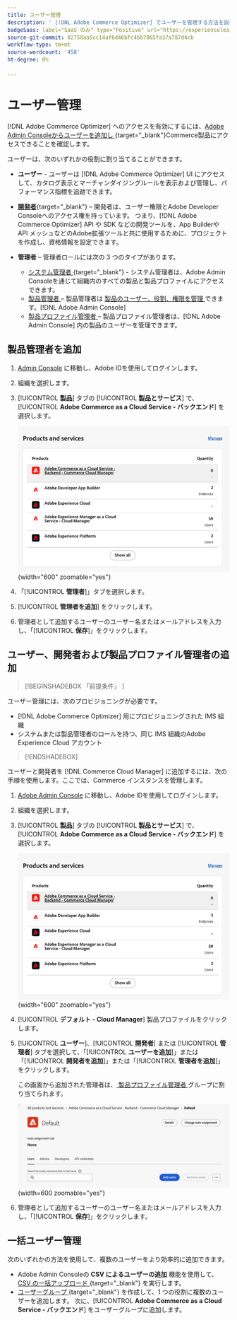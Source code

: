 ```yaml
---
title: ユーザー管理
description: ' [!DNL Adobe Commerce Optimizer] でユーザーを管理する方法を説明します。'
badgeSaas: label="SaaS のみ" type="Positive" url="https://experienceleague.adobe.com/en/docs/commerce/user-guides/product-solutions" tooltip="Adobe Commerce as a Cloud ServiceおよびAdobe Commerce Optimizer プロジェクトにのみ適用されます（Adobeで管理される SaaS インフラストラクチャ）。"
source-git-commit: 02758aa5cc14af6d46bfc4bb7865fa37a787d4cb
workflow-type: tm+mt
source-wordcount: '458'
ht-degree: 0%

---
```


# ユーザー管理

[!DNL Adobe Commerce Optimizer] へのアクセスを有効にするには、[Adobe Admin Consoleからユーザーを追加し ](https://adminconsole.adobe.com){target="_blank"}Commerce製品にアクセスできることを確認します。

ユーザーは、次のいずれかの役割に割り当てることができます。

- **ユーザー** - ユーザーは [!DNL Adobe Commerce Optimizer] UI にアクセスして、カタログ表示とマーチャンダイジングルールを表示および管理し、パフォーマンス指標を追跡できます。

- [**開発者**](https://helpx.adobe.com/enterprise/using/manage-developers.html#Adddevelopers){target="_blank"} – 開発者は、ユーザー権限とAdobe Developer Consoleへのアクセス権を持っています。 つまり、[!DNL Adobe Commerce Optimizer] API や SDK などの開発ツールを、App Builderや API メッシュなどのAdobe拡張ツールと共に使用するために、プロジェクトを作成し、資格情報を設定できます。

- **管理者** – 管理者ロールには次の 3 つのタイプがあります。
   - [ システム管理者 ](https://helpx.adobe.com/enterprise/using/admin-roles.html){target="_blank"} - システム管理者は、Adobe Admin Consoleを通じて組織内のすべての製品と製品プロファイルにアクセスできます。
   - [ 製品管理者 ](#add-a-product-admin) – 製品管理者は [ 製品のユーザー、役割、権限を管理 ](#add-users-and-admins) できます。[!DNL Adobe Admin Console]
   - [ 製品プロファイル管理者 ](#add-users-developers-and-product-profile-admins) – 製品プロファイル管理者は、[!DNL Adobe Admin Console] 内の製品のユーザーを管理できます。

## 製品管理者を追加

1. [Admin Console](https://adminconsole.adobe.com) に移動し、Adobe IDを使用してログインします。

1. 組織を選択します。

1. [!UICONTROL **製品**] タブの [!UICONTROL **製品とサービス**] で、[!UICONTROL **Adobe Commerce as a Cloud Service - バックエンド**] を選択します。

   ![ 製品を選択 ](../cloud-service/assets/backend.png){width="600" zoomable="yes"}

1. 「[!UICONTROL **管理者**]」タブを選択します。

1. [!UICONTROL **管理者を追加**] をクリックします。

1. 管理者として追加するユーザーのユーザー名またはメールアドレスを入力し、「[!UICONTROL **保存**]」をクリックします。

## ユーザー、開発者および製品プロファイル管理者の追加

>[!BEGINSHADEBOX  「前提条件」 ]
>
ユーザー管理には、次のプロビジョニングが必要です。

- [!DNL Adobe Commerce Optimizer] 用にプロビジョニングされた IMS 組織
- システムまたは製品管理者のロールを持つ、同じ IMS 組織のAdobe Experience Cloud アカウント

>[!ENDSHADEBOX]

ユーザーと開発者を [!DNL Commerce Cloud Manager] に追加するには、次の手順を使用します。ここでは、Commerce インスタンスを管理します。

1. [Adobe Admin Console](https://adminconsole.adobe.com) に移動し、Adobe IDを使用してログインします。

1. 組織を選択します。

1. [!UICONTROL **製品**] タブの [!UICONTROL **製品とサービス**] で、[!UICONTROL **Adobe Commerce as a Cloud Service - バックエンド**] を選択します。

   ![ 製品を選択 ](../cloud-service/assets/backend.png){width="600" zoomable="yes"}

1. [!UICONTROL **デフォルト - Cloud Manager**] 製品プロファイルをクリックします。

1. [!UICONTROL **ユーザー**]、[!UICONTROL **開発者**] または [!UICONTROL **管理者**] タブを選択して、「[!UICONTROL **ユーザーを追加**]」または「[!UICONTROL **開発者を追加**]」または「[!UICONTROL **管理者を追加**]」をクリックします。

   この画面から追加された管理者は、[ 製品プロファイル管理者 ](#understanding-roles) グループに割り当てられます。

   ![ タブ選択 ](../cloud-service/assets/tab-select.png){width=600 zoomable="yes"}

1. 管理者として追加するユーザーのユーザー名またはメールアドレスを入力し、「[!UICONTROL **保存**]」をクリックします。

## 一括ユーザー管理

次のいずれかの方法を使用して、複数のユーザーをより効率的に追加できます。

- Adobe Admin Consoleの **CSV によるユーザーの追加** 機能を使用して、[CSV の一括アップロード ](https://helpx.adobe.com/enterprise/using/bulk-upload-users.html){target="_blank"} を実行します。
- [ ユーザーグループ ](https://helpx.adobe.com/enterprise/using/user-groups.html){target="_blank"} を作成して、1 つの役割に複数のユーザーを追加します。 次に、[!UICONTROL **Adobe Commerce as a Cloud Service - バックエンド**] をユーザーグループに追加します。

